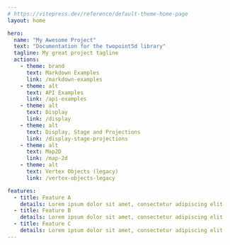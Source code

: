 ```yaml
---
# https://vitepress.dev/reference/default-theme-home-page
layout: home

hero:
  name: "My Awesome Project"
  text: "Documentation for the twopoint5d library"
  tagline: My great project tagline
  actions:
    - theme: brand
      text: Markdown Examples
      link: /markdown-examples
    - theme: alt
      text: API Examples
      link: /api-examples
    - theme: alt
      text: Display
      link: /display
    - theme: alt
      text: Display, Stage and Projections
      link: /display-stage-projections
    - theme: alt
      text: Map2D
      link: /map-2d
    - theme: alt
      text: Vertex Objects (legacy)
      link: /vertex-objects-legacy

features:
  - title: Feature A
    details: Lorem ipsum dolor sit amet, consectetur adipiscing elit
  - title: Feature B
    details: Lorem ipsum dolor sit amet, consectetur adipiscing elit
  - title: Feature C
    details: Lorem ipsum dolor sit amet, consectetur adipiscing elit
---
```


